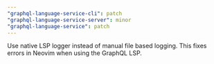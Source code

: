 ```yaml
---
"graphql-language-service-cli": patch
"graphql-language-service-server": minor
"graphql-language-service": patch
---
```


Use native LSP logger instead of manual file based logging. This fixes errors in Neovim when using the GraphQL LSP.
